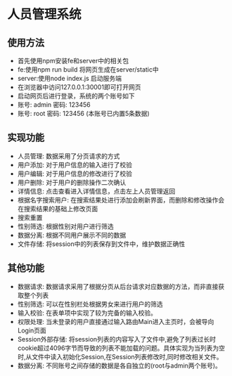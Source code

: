 # 人员管理系统
## 使用方法
+ 首先使用npm安装fe和server中的相关包
+ fe:使用npm run build 将网页生成在server/static中
+ server:使用node index.js 启动服务端
+ 在浏览器中访问127.0.0.1:30001即可打开网页
+ 启动网页后进行登录，系统的两个账号如下
+  账号: admin 密码: 123456
+  账号: root  密码: 123456 (本账号已内置5条数据)


## 实现功能
+ 人员管理: 数据采用了分页请求的方式
+ 用户添加: 对于用户信息的输入进行了校验
+ 用户编辑: 对于用户信息的修改进行了校验
+ 用户删除: 对于用户的删除操作二次确认
+ 详情信息: 点击查看进入详情信息，点击左上人员管理返回
+ 根据名字搜索用户: 在搜索结果处进行添加会刷新界面，而删除和修改操作会在搜索结果的基础上修改页面
+ 搜索重置
+ 性别筛选: 根据性别对用户进行筛选
+ 数据分离: 根据不同用户展示不同的数据
+ 文件存储: 将session中的列表保存到文件中，维护数据正确性

## 其他功能
+ 数据请求: 数据请求采用了根据分页从后台请求对应数据的方法，而非直接获取整个列表
+ 性别筛选: 可以在性别栏处根据男女来进行用户的筛选
+ 输入校验: 在表单项中实现了较为完备的输入校验。
+ 权限处理: 当未登录的用户直接通过输入路由Main进入主页时，会被导向Login页面
+ Session外部存储: 将session列表的内容写入了文件中,避免了列表过长时cookie超过4096字节而导致的列表不能加载的问题。具体实现为当列表为空时,从文件中读入初始化Session,在Session列表修改时,同时修改相关文件。
+ 数据分离: 不同账号之间存储的数据是各自独立的(root与admin两个账号)。